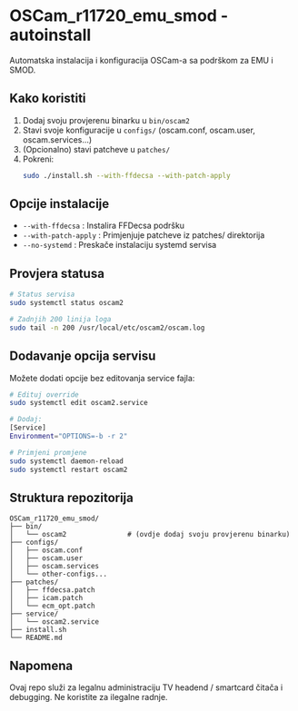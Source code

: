 # OSCam_r11720_emu_smod - autoinstall

Automatska instalacija i konfiguracija OSCam-a sa podrškom za EMU i SMOD.

## Kako koristiti

1. Dodaj svoju provjerenu binarku u `bin/oscam2`
2. Stavi svoje konfiguracije u `configs/` (oscam.conf, oscam.user, oscam.services...)
3. (Opcionalno) stavi patcheve u `patches/`
4. Pokreni:
   ```bash
   sudo ./install.sh --with-ffdecsa --with-patch-apply
   ```

## Opcije instalacije

- `--with-ffdecsa` : Instalira FFDecsa podršku
- `--with-patch-apply` : Primjenjuje patcheve iz patches/ direktorija
- `--no-systemd` : Preskače instalaciju systemd servisa

## Provjera statusa

```bash
# Status servisa
sudo systemctl status oscam2

# Zadnjih 200 linija loga
sudo tail -n 200 /usr/local/etc/oscam2/oscam.log
```

## Dodavanje opcija servisu

Možete dodati opcije bez editovanja service fajla:

```bash
# Edituj override
sudo systemctl edit oscam2.service

# Dodaj:
[Service]
Environment="OPTIONS=-b -r 2"

# Primjeni promjene
sudo systemctl daemon-reload
sudo systemctl restart oscam2
```

## Struktura repozitorija

```
OSCam_r11720_emu_smod/
├── bin/
│   └── oscam2               # (ovdje dodaj svoju provjerenu binarku)
├── configs/
│   ├── oscam.conf
│   ├── oscam.user
│   ├── oscam.services
│   └── other-configs...
├── patches/
│   ├── ffdecsa.patch
│   ├── icam.patch
│   └── ecm_opt.patch
├── service/
│   └── oscam2.service
├── install.sh
└── README.md
```

## Napomena

Ovaj repo služi za legalnu administraciju TV headend / smartcard čitača i debugging. Ne koristite za ilegalne radnje.